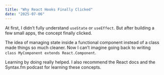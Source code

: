 ```yaml
---
title: "Why React Hooks Finally Clicked"
date: "2025-07-06"
---
```


At first, I didn’t fully understand `useState` or `useEffect`. But after building a few small apps, the concept finally clicked.

The idea of managing state inside a functional component instead of a class made things so much cleaner. Now I can’t imagine going back to writing `class MyComponent extends React.Component`.

Learning by doing really helped. I also recommend the React docs and the Syntax.fm podcast for learning these concepts.
